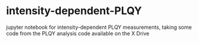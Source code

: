 # intensity-dependent-PLQY
jupyter notebook for intensity-dependent PLQY measurements, taking some code from the PLQY analysis code available on the X Drive
